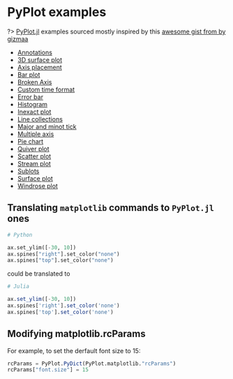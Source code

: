 # PyPlot examples

?> [PyPlot.jl](https://github.com/JuliaPy/PyPlot.jl) examples sourced mostly inspired by this [awesome gist from by gizmaa](https://gist.github.com/gizmaa)

- [Annotations](01-annotation.html)
- [3D surface plot](02-3dsurf.html)
- [Axis placement](03-axisplacement.html)
- [Bar plot](04-barplot.html)
- [Broken Axis](05-brokenaxis.html)
- [Custom time format](06-customtime.html)
- [Error bar](07-errorbar.html)
- [Histogram](08-histogram.html)
- [Inexact plot](09-inexact.html)
- [Line collections](10-linecollection.html)
- [Major and minot tick](11-majorminortick.html)
- [Multiple axis](12-multiaxis.html)
- [Pie chart](13-pie.html)
- [Quiver plot](14-quiver.html)
- [Scatter plot](15-scatter.html)
- [Stream plot](16-streamplot.html)
- [Sublots](17-subplots.html)
- [Surface plot](18-surface.html)
- [Windrose plot](19-windrose.html)


## Translating `matplotlib` commands to `PyPlot.jl` ones

```python
# Python

ax.set_ylim([-30, 10])
ax.spines["right"].set_color("none")
ax.spines["top"].set_color("none")
```

could be translated to

```julia
# Julia

ax.set_ylim([-30, 10])
ax.spines['right'].set_color('none')
ax.spines['top'].set_color('none')
```

## Modifying matplotlib.rcParams

For example, to set the derfault font size to 15:

```julia
rcParams = PyPlot.PyDict(PyPlot.matplotlib."rcParams")
rcParams["font.size"] = 15
```
